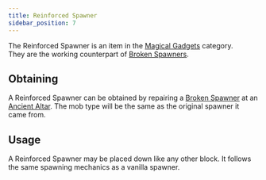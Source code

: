```yaml
---
title: Reinforced Spawner
sidebar_position: 7
---
```


The Reinforced Spawner is an item in the [Magical Gadgets](Magical-Gadgets.md) category.  
They are the working counterpart of [Broken Spawners](../Magical-Items/Broken-Spawner.md).

## Obtaining

A Reinforced Spawner can be obtained by repairing a [Broken Spawner](../Magical-Items/Broken-Spawner.md) at an [Ancient Altar](Ancient-Altar.md). The mob type will be the same as the original spawner it came from.

## Usage

A Reinforced Spawner may be placed down like any other block. It follows the same spawning mechanics as a vanilla spawner.
